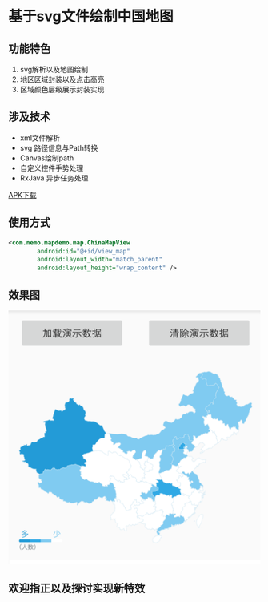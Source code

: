 # 基于svg文件绘制中国地图

## 功能特色
1. svg解析以及地图绘制
1. 地区区域封装以及点击高亮
1. 区域颜色层级展示封装实现

## 涉及技术
* xml文件解析
* svg 路径信息与Path转换
* Canvas绘制path
* 自定义控件手势处理
* RxJava 异步任务处理

[APK下载](https://raw.githubusercontent.com/ljying/ChinaMap/master/screenshot/China_Map.apk)

## 使用方式
```xml
<com.nemo.mapdemo.map.ChinaMapView
        android:id="@+id/view_map"
        android:layout_width="match_parent"
        android:layout_height="wrap_content" />
```

## 效果图
![效果图](https://github.com/lijianying-github/SvgChinaMap/blob/master/screenshot/effect.png)

## 欢迎指正以及探讨实现新特效



